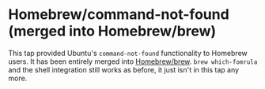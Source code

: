 # Homebrew/command-not-found (merged into Homebrew/brew)

This tap provided Ubuntu's `command-not-found` functionality to Homebrew users.
It has been entirely merged into [Homebrew/brew](https://github.com/Homebrew/brew).
`brew which-fomrula` and the shell integration still works as before, it just isn't in this tap any more.
